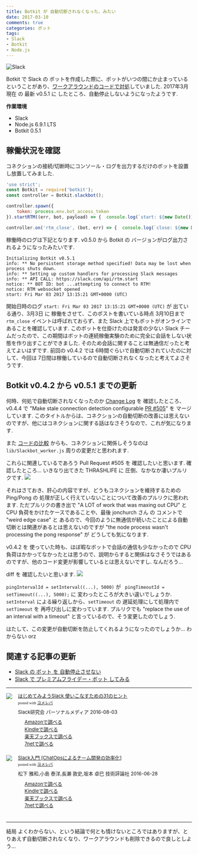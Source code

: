 ```yaml
---
title: Botkit が 自動切断されなくなった、みたい
date: 2017-03-10
comments: true
categories: ボット
tags:
- Slack
- Botkit
- Node.js
---
```


![](/images/slack/slack.png "Slack")

Botkit で Slack の ボットを作成した際に、ボットがいつの間にか止まっているということがあり、[ワークアラウンドのコードで対処](/2016/12/23/Slackのボットを自動停止させない/)していました.
2017年3月現在 の 最新 v0.5.1 に したところ、自動停止しないようになったようです.

**作業環境**
- Slack
- Node.js 6.9.1 LTS
- Botkit 0.5.1


## 稼働状況を確認
コネクションの接続/切断時にコンソール・ログを出力するだけのボットを設置し放置してみました.
```javascript
'use strict';
const Botkit = require('botkit');
const controller = Botkit.slackbot();

controller.spawn({
    token: process.env.bot_access_token
}).startRTM((err, bot, payload) => {  console.log(`start: ${new Date()}`)  });

controller.on('rtm_close', (bot, err) => {  console.log(`close: ${new Date()}`)  });
```

稼働時のログは下記となります. v0.5.0 から Botkit の バージョンがログ出力されるようになったみたいです.
```text
Initializing Botkit v0.5.1
info: ** No persistent storage method specified! Data may be lost when process shuts down.
info: ** Setting up custom handlers for processing Slack messages
info: ** API CALL: https://slack.com/api/rtm.start
notice: ** BOT ID: bot ...attempting to connect to RTM!
notice: RTM websocket opened
start: Fri Mar 03 2017 13:15:21 GMT+0000 (UTC)
```

開始日時のログ `start: Fri Mar 03 2017 13:15:21 GMT+0000 (UTC)` が 出ている通り、3月3日 に 稼働をさせて、このポストを書いている時点 3月10日まで `rtm_close` イベントは呼ばれておらず、また Slack 上でもボットがオンラインであることを確認しています. このボットを仕掛けたのは発言の少ない Slack チームだったので、この期間はボットの連続稼働実験のために完全に会話をしない状態を作り出すことができました. そのため会話に関することは無通信だったと考えてよいはずです.
前回の v0.4.2 では 6時間ぐらいで自動切断されていたのに対して、今回は 7日間は稼働しているので自動切断されなくなったと考えてよさそうです.


## Botkit v0.4.2 から v0.5.1 までの更新
何時、何処で自動切断されなくなったのか [Change Log](https://github.com/howdyai/botkit/blob/master/changelog.md) を 確認したところ、v0.4.4 で "Make stale connection detection configurable [PR #505](https://github.com/howdyai/botkit/pull/505)" を マージしています.
このタイトルからは、コネクションの自動切断の改善には思えないのですが、他にはコネクションに関する話はなさそうなので、これが気になります.

また [コードの比較](https://github.com/howdyai/botkit/compare/v0.4.2...v0.5.1) からも、コネクションに関係しそうなのは `lib/Slackbot_worker.js` 周りの変更だと思われます.

これらに関連しているであろう Pull Request #505 を 確認したいと思います.
確認したところ... いきなり出てきた THRASHLIFE に 圧倒、なかなか凄いプルリクです.
![](/images/slack/bot/botkit-pr505.png)

それはさておき、肝心の内容ですが、どうもコネクションを維持するための Ping/Pong の 処理が正しく行えていないことについて改善のプルリクに思われます. ただプルリクの書き出で "A LOT of work that was maxing out CPU" と CPU 負荷をかけたケースであることや、最後 jonchurch さん の コメントで "weird edge case" と あるので、今回のように無通信が続いたことによる自動切断とは関連があるとは思えないのですが "the node process wasn't processing the pong response" が どうしても気になります.

v0.4.2 を 使っていた時も、ほぼ暇なボットで会話の通信も少なかったので CPU 負荷はかかってなかったとは思うので、説明からすると関係はなさそうではあるのですが、他のコード変更が影響しているとは思えないですし. なんだろう...

diff を 確認したいと思います.
![](/images/slack/bot/botkit-pr505-diff.png)

`pingIntervalId = setInterval((...), 5000)` が ` pingTimeoutId = setTimeout((...), 5000);` に 変わったところが大きい違いでしょうか. `setInterval` による繰り返しから、`setTimeout` の 遅延処理にして処理内で `setTimeout` を 再呼び出しに変わっています. プルリクでも "replace the use of an interval with a timeout" と言っているので、そう変更したのでしょう.

はたして、この変更が自動切断を防止してくれるようになったのでしょうか... わからない orz



## 関連する記事の更新
- [Slack の ボット を 自動停止させない](/2016/12/23/Slackのボットを自動停止させない/)
- [Slack で プレミアムフライデー・ボット してみる](/2017/02/22/Slackでプレミアムフライデー・ボットしてみる/)



- - - -
<div class="booklink-box" style="text-align:left;padding-bottom:20px;font-size:small;/zoom: 1;overflow: hidden;"><div class="booklink-image" style="float:left;margin:0 15px 10px 0;"><a href="//af.moshimo.com/af/c/click?a_id=860699&p_id=170&pc_id=185&pl_id=4062&s_v=b5Rz2P0601xu&url=http%3A%2F%2Fwww.amazon.co.jp%2Fexec%2Fobidos%2FASIN%2F4893623265" target="_blank" ><img src="https://images-fe.ssl-images-amazon.com/images/I/51SYfM4adrL._SL160_.jpg" style="border: none;" /></a><img src="//i.moshimo.com/af/i/impression?a_id=860699&p_id=170&pc_id=185&pl_id=4062" width="1" height="1" style="border:none;"></div><div class="booklink-info" style="line-height:120%;/zoom: 1;overflow: hidden;"><div class="booklink-name" style="margin-bottom:10px;line-height:120%"><a href="//af.moshimo.com/af/c/click?a_id=860699&p_id=170&pc_id=185&pl_id=4062&s_v=b5Rz2P0601xu&url=http%3A%2F%2Fwww.amazon.co.jp%2Fexec%2Fobidos%2FASIN%2F4893623265" target="_blank" >はじめてみようSlack 使いこなすための31のヒント</a><img src="//i.moshimo.com/af/i/impression?a_id=860699&p_id=170&pc_id=185&pl_id=4062" width="1" height="1" style="border:none;"><div class="booklink-powered-date" style="font-size:8pt;margin-top:5px;font-family:verdana;line-height:120%">posted with <a href="https://yomereba.com" rel="nofollow" target="_blank">ヨメレバ</a></div></div><div class="booklink-detail" style="margin-bottom:5px;">Slack研究会 パーソナルメディア 2016-08-03    </div><div class="booklink-link2" style="margin-top:10px;"><div class="shoplinkamazon" style="margin-right:5px;background: url('//img.yomereba.com/yl.gif') 0 0 no-repeat;padding: 2px 0 2px 18px;white-space: nowrap;"><a href="//af.moshimo.com/af/c/click?a_id=860699&p_id=170&pc_id=185&pl_id=4062&s_v=b5Rz2P0601xu&url=http%3A%2F%2Fwww.amazon.co.jp%2Fexec%2Fobidos%2FASIN%2F4893623265" target="_blank" >Amazonで調べる</a><img src="//i.moshimo.com/af/i/impression?a_id=860699&p_id=170&pc_id=185&pl_id=4062" width="1" height="1" style="border:none;"></div><div class="shoplinkkindle" style="margin-right:5px;background: url('//img.yomereba.com/yl.gif') 0 0 no-repeat;padding: 2px 0 2px 18px;white-space: nowrap;"><a href="//af.moshimo.com/af/c/click?a_id=860699&p_id=170&pc_id=185&pl_id=4062&s_v=b5Rz2P0601xu&url=http%3A%2F%2Fwww.amazon.co.jp%2Fexec%2Fobidos%2FASIN%2FB01L7HCBT2%2F" target="_blank" >Kindleで調べる</a><img src="//i.moshimo.com/af/i/impression?a_id=860699&p_id=170&pc_id=185&pl_id=4062" width="1" height="1" style="border:none;"></div><div class="shoplinkrakuten" style="margin-right:5px;background: url('//img.yomereba.com/yl.gif') 0 -50px no-repeat;padding: 2px 0 2px 18px;white-space: nowrap;"><a href="//af.moshimo.com/af/c/click?a_id=862013&p_id=56&pc_id=56&pl_id=637&s_v=b5Rz2P0601xu&url=http%3A%2F%2Fbooks.rakuten.co.jp%2Frb%2F14364488%2F" target="_blank" >楽天ブックスで調べる</a><img src="//i.moshimo.com/af/i/impression?a_id=862013&p_id=56&pc_id=56&pl_id=637" width="1" height="1" style="border:none;"></div>            <div class="shoplinkseven" style="margin-right:5px;background: url('//img.yomereba.com/yl.gif') 0 -100px no-repeat;padding: 2px 0 2px 18px;white-space: nowrap;"><a href="//af.moshimo.com/af/c/click?a_id=860693&p_id=932&pc_id=1188&pl_id=12456&s_v=b5Rz2P0601xu&url=http%3A%2F%2F7net.omni7.jp%2Fsearch%2F%3FsearchKeywordFlg%3D1%26keyword%3D4-89-362326-3%2520%257C%25204-893-62326-3%2520%257C%25204-8936-2326-3%2520%257C%25204-89362-326-3%2520%257C%25204-893623-26-3%2520%257C%25204-8936232-6-3" target="_blank" >7netで調べる<img src="//i.moshimo.com/af/i/impression?a_id=860693&p_id=932&pc_id=1188&pl_id=12456" width="1" height="1" style="border:none;"></a></div>                          </div></div><div class="booklink-footer" style="clear: left"></div></div>

<div class="booklink-box" style="text-align:left;padding-bottom:20px;font-size:small;/zoom: 1;overflow: hidden;"><div class="booklink-image" style="float:left;margin:0 15px 10px 0;"><a href="//af.moshimo.com/af/c/click?a_id=860699&p_id=170&pc_id=185&pl_id=4062&s_v=b5Rz2P0601xu&url=http%3A%2F%2Fwww.amazon.co.jp%2Fexec%2Fobidos%2FASIN%2F4774182389" target="_blank" ><img src="https://images-fe.ssl-images-amazon.com/images/I/51g9K9r7quL._SL160_.jpg" style="border: none;" /></a><img src="//i.moshimo.com/af/i/impression?a_id=860699&p_id=170&pc_id=185&pl_id=4062" width="1" height="1" style="border:none;"></div><div class="booklink-info" style="line-height:120%;/zoom: 1;overflow: hidden;"><div class="booklink-name" style="margin-bottom:10px;line-height:120%"><a href="//af.moshimo.com/af/c/click?a_id=860699&p_id=170&pc_id=185&pl_id=4062&s_v=b5Rz2P0601xu&url=http%3A%2F%2Fwww.amazon.co.jp%2Fexec%2Fobidos%2FASIN%2F4774182389" target="_blank" >Slack入門 [ChatOpsによるチーム開発の効率化]</a><img src="//i.moshimo.com/af/i/impression?a_id=860699&p_id=170&pc_id=185&pl_id=4062" width="1" height="1" style="border:none;"><div class="booklink-powered-date" style="font-size:8pt;margin-top:5px;font-family:verdana;line-height:120%">posted with <a href="https://yomereba.com" rel="nofollow" target="_blank">ヨメレバ</a></div></div><div class="booklink-detail" style="margin-bottom:5px;">松下 雅和,小島 泰洋,長瀬 敦史,坂本 卓巳 技術評論社 2016-06-28    </div><div class="booklink-link2" style="margin-top:10px;"><div class="shoplinkamazon" style="margin-right:5px;background: url('//img.yomereba.com/yl.gif') 0 0 no-repeat;padding: 2px 0 2px 18px;white-space: nowrap;"><a href="//af.moshimo.com/af/c/click?a_id=860699&p_id=170&pc_id=185&pl_id=4062&s_v=b5Rz2P0601xu&url=http%3A%2F%2Fwww.amazon.co.jp%2Fexec%2Fobidos%2FASIN%2F4774182389" target="_blank" >Amazonで調べる</a><img src="//i.moshimo.com/af/i/impression?a_id=860699&p_id=170&pc_id=185&pl_id=4062" width="1" height="1" style="border:none;"></div><div class="shoplinkkindle" style="margin-right:5px;background: url('//img.yomereba.com/yl.gif') 0 0 no-repeat;padding: 2px 0 2px 18px;white-space: nowrap;"><a href="//af.moshimo.com/af/c/click?a_id=860699&p_id=170&pc_id=185&pl_id=4062&s_v=b5Rz2P0601xu&url=http%3A%2F%2Fwww.amazon.co.jp%2Fexec%2Fobidos%2FASIN%2FB01HI2TD28%2F" target="_blank" >Kindleで調べる</a><img src="//i.moshimo.com/af/i/impression?a_id=860699&p_id=170&pc_id=185&pl_id=4062" width="1" height="1" style="border:none;"></div><div class="shoplinkrakuten" style="margin-right:5px;background: url('//img.yomereba.com/yl.gif') 0 -50px no-repeat;padding: 2px 0 2px 18px;white-space: nowrap;"><a href="//af.moshimo.com/af/c/click?a_id=862013&p_id=56&pc_id=56&pl_id=637&s_v=b5Rz2P0601xu&url=http%3A%2F%2Fbooks.rakuten.co.jp%2Frb%2F14263497%2F" target="_blank" >楽天ブックスで調べる</a><img src="//i.moshimo.com/af/i/impression?a_id=862013&p_id=56&pc_id=56&pl_id=637" width="1" height="1" style="border:none;"></div>           <div class="shoplinkseven" style="margin-right:5px;background: url('//img.yomereba.com/yl.gif') 0 -100px no-repeat;padding: 2px 0 2px 18px;white-space: nowrap;"><a href="//af.moshimo.com/af/c/click?a_id=860693&p_id=932&pc_id=1188&pl_id=12456&s_v=b5Rz2P0601xu&url=http%3A%2F%2F7net.omni7.jp%2Fsearch%2F%3FsearchKeywordFlg%3D1%26keyword%3D4-77-418238-4%2520%257C%25204-774-18238-4%2520%257C%25204-7741-8238-4%2520%257C%25204-77418-238-4%2520%257C%25204-774182-38-4%2520%257C%25204-7741823-8-4" target="_blank" >7netで調べる<img src="//i.moshimo.com/af/i/impression?a_id=860693&p_id=932&pc_id=1188&pl_id=12456" width="1" height="1" style="border:none;"></a></div>                          </div></div><div class="booklink-footer" style="clear: left"></div></div>



- - - -
結局 よくわからない、という結論で何とも情けないところではありますが、とりあえず自動切断されなくなり、ワークアラウンドも削除できるので良しとしよう...
